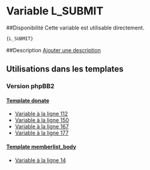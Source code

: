 # Variable L_SUBMIT

##Disponibilité
Cette variable est utilisable directement.

```html
{L_SUBMIT}
```

##Description
[Ajouter une description](https://fa-tvars.appspot.com/var/L_SUBMIT)

## Utilisations dans les templates

### Version phpBB2

#### [Template donate](subsilver/donate.md#readme)
* [Variable &agrave; la ligne 112](../subsilver/donate.tpl#L112)
* [Variable &agrave; la ligne 150](../subsilver/donate.tpl#L150)
* [Variable &agrave; la ligne 167](../subsilver/donate.tpl#L167)
* [Variable &agrave; la ligne 177](../subsilver/donate.tpl#L177)

#### [Template memberlist_body](subsilver/memberlist_body.md#readme)
* [Variable &agrave; la ligne 14](../subsilver/memberlist_body.tpl#L14)